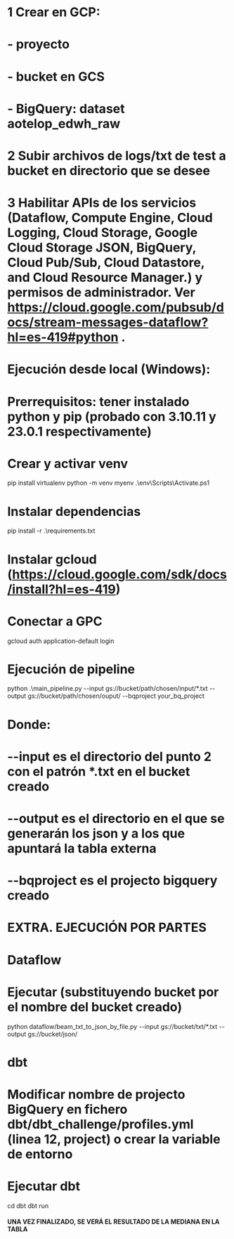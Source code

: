 # 1 Crear en GCP:
#     - proyecto
#     - bucket en GCS
#     - BigQuery: dataset aotelop_edwh_raw
# 2 Subir archivos de logs/txt de test a bucket en directorio que se desee
# 3 Habilitar APIs de los servicios (Dataflow, Compute Engine, Cloud Logging, Cloud Storage, Google Cloud Storage JSON, BigQuery, Cloud Pub/Sub, Cloud Datastore, and Cloud Resource Manager.) y permisos de administrador. Ver https://cloud.google.com/pubsub/docs/stream-messages-dataflow?hl=es-419#python .

# Ejecución desde local (Windows):
# Prerrequisitos: tener instalado python y pip (probado con 3.10.11 y 23.0.1 respectivamente)
# Crear y activar venv
pip install virtualenv
python -m venv myenv
.\env\Scripts\Activate.ps1
# Instalar dependencias
pip install -r .\requirements.txt
# Instalar gcloud (https://cloud.google.com/sdk/docs/install?hl=es-419)
# Conectar a GPC
gcloud auth application-default login
# Ejecución de pipeline
python .\main_pipeline.py --input gs://bucket/path/chosen/input/*.txt --output gs://bucket/path/chosen/ouput/ --bqproject your_bq_project
#   Donde:
#     --input es el directorio del punto 2 con el patrón *.txt en el bucket creado
#     --output es el directorio en el que se generarán los json y a los que apuntará la tabla externa
#     --bqproject es el projecto bigquery creado






# EXTRA. EJECUCIÓN POR PARTES

# Dataflow
# Ejecutar (substituyendo bucket por el nombre del bucket creado)
python dataflow/beam_txt_to_json_by_file.py --input gs://bucket/txt/*.txt --output gs://bucket/json/

# dbt
# Modificar nombre de projecto BigQuery en fichero dbt/dbt_challenge/profiles.yml (linea 12, project) o crear la variable de entorno
# Ejecutar dbt
cd dbt
dbt run
#### UNA VEZ FINALIZADO, SE VERÁ EL RESULTADO DE LA MEDIANA EN LA TABLA 


